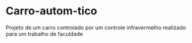 # Carro-autom-tico
Projeto de um carro controlado por um controle infravermelho realizado para um trabalho de faculdade
